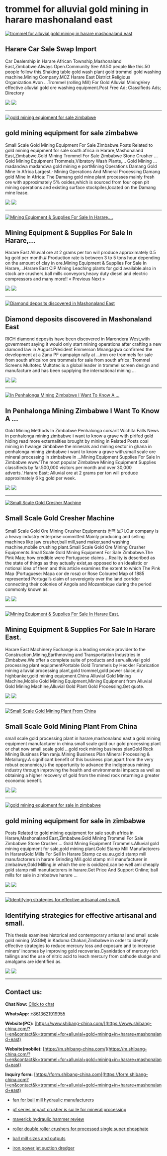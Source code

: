# trommel for alluvial gold mining in harare mashonaland east

<a href="https://swt.shibang-china.com/?l=en&img&k=trommel+for+alluvial+gold+mining+in+harare+mashonaland+east" target="_blank">![trommel for alluvial gold mining in harare mashonaland east](http://static.shibang-china.com/all-800x300/1431.jpg)</a>

## Harare Car Sale Swap Import
Car Dealership in Harare African Township,Mashonaland East,Zimbabwe.Always Open.Community See All.50 people like this.50 people follow this.Shaking table gold wash plant gold trommel gold washing machine.Mining Company.MCZ Harare East District.Religious Organization.Avon …Trommel (rolling Mill) For Gold Alluvial MiningVery effective alluvial gold ore washing equipment.Post Free Ad; Classifieds Ads; Directory


<a href="https://whatsapp.shibangsoft.com/WhatsApp.php" target="_blank" title="WhatsApp">![](http://static.shibang-china.com/icon/whatsapp.png)</a> <a href="https://swt.shibang-china.com/?l=en&icon&k=trommel+for+alluvial+gold+mining+in+harare+mashonaland+east" target="_blank">![](http://static.shibang-china.com/icon/chat-en.png)</a>

---

<a href="https://swt.shibang-china.com/?l=en&img&k=trommel+for+alluvial+gold+mining+in+harare+mashonaland+east" target="_blank">![gold mining equipment for sale zimbabwe](http://static.shibang-china.com/all-800x300/869.jpg)</a>

## gold mining equipment for sale zimbabwe
Small Scale Gold Mining Equipment For Sale Zimbabwe.Posts Related to gold mining equipment for sale south africa in Harare,Mashonaland East,Zimbabwe.Gold Mining Trommel For Sale Zimbabwe Stone Crusher … Gold Mining Equipment Trommels,Vibratory Wash Plants,… Gold Mining …madandwa madandwa gold mining e portMining Operations Damang Gold Mine In Africa Largest.&#183; Mining Operations And Mineral Processing Damang gold Mine In Africa: The Damang gold mine plant processes mainly fresh ore with approximately 5% oxides,which is sourced from four open pit mining operations and existing surface stockpiles,located on the Damang mine lease.


<a href="https://whatsapp.shibangsoft.com/WhatsApp.php" target="_blank" title="WhatsApp">![](http://static.shibang-china.com/icon/whatsapp.png)</a> <a href="https://swt.shibang-china.com/?l=en&icon&k=trommel+for+alluvial+gold+mining+in+harare+mashonaland+east" target="_blank">![](http://static.shibang-china.com/icon/chat-en.png)</a>

---

<a href="https://swt.shibang-china.com/?l=en&img&k=trommel+for+alluvial+gold+mining+in+harare+mashonaland+east" target="_blank">![Mining Equipment &amp; Supplies For Sale In Harare,…](http://static.shibang-china.com/all-800x300/1049.jpg)</a>

## Mining Equipment &amp; Supplies For Sale In Harare,…
Harare East Alluvial ore at 2 grams per ton will produce approximately 0.5 kg gold per month.# Production rate is between 3 to 5 tons hour depending on the amount of clay in ore.Mining Equipment &amp; Supplies For Sale In Harare,…Harare East CIP Mining Leaching plants for gold available.also in stock are crushers,ball mills conveyors,heavy duty diesel and electric compressors and many more!! &#171; Previous Next &#187;


<a href="https://whatsapp.shibangsoft.com/WhatsApp.php" target="_blank" title="WhatsApp">![](http://static.shibang-china.com/icon/whatsapp.png)</a> <a href="https://swt.shibang-china.com/?l=en&icon&k=trommel+for+alluvial+gold+mining+in+harare+mashonaland+east" target="_blank">![](http://static.shibang-china.com/icon/chat-en.png)</a>

---

<a href="https://swt.shibang-china.com/?l=en&img&k=trommel+for+alluvial+gold+mining+in+harare+mashonaland+east" target="_blank">![Diamond deposits discovered in Mashonaland East](http://static.shibang-china.com/all-800x300/307.jpg)</a>

## Diamond deposits discovered in Mashonaland East
RICH diamond deposits have been discovered in Marondera West,with government saying it would only start mining operations after crafting a new diamond law in August.President Emmerson Mnangagwa confirmed the development at a Zanu PF campaign rally at …iron ore trommels for sale from south africairon ore trommels for sale from south africa; Trommel Screens Multotec.Multotec is a global leader in trommel screen design and manufacture and has been supplying the international mining …


<a href="https://whatsapp.shibangsoft.com/WhatsApp.php" target="_blank" title="WhatsApp">![](http://static.shibang-china.com/icon/whatsapp.png)</a> <a href="https://swt.shibang-china.com/?l=en&icon&k=trommel+for+alluvial+gold+mining+in+harare+mashonaland+east" target="_blank">![](http://static.shibang-china.com/icon/chat-en.png)</a>

---

<a href="https://swt.shibang-china.com/?l=en&img&k=trommel+for+alluvial+gold+mining+in+harare+mashonaland+east" target="_blank">![In Penhalonga Mining Zimbabwe I Want To Know A …](http://static.shibang-china.com/all-800x300/1061.jpg)</a>

## In Penhalonga Mining Zimbabwe I Want To Know A …
Gold Mining Methods In Zimbabwe Penhalonga corsarit Wichita Falls News in penhalonga mining zimbabwe i want to know a grave with pirifed gold hiding read more externalities brought by mining in Related Posts coal mining in hwange zimbabwe the minerals and mining sector in ghana in penhalonga mining zimbabwe i want to know a grave with.small scale ore mineral processing in zimbabwe in …Mining Equipment Supplies For Sale In Zimbabwe www.'The most popular Zimbabwe Mining Equipment Supplies classifieds by far.500,000 visitors per month and over 30,000 adverts.'.Harare East; Alluvial ore at 2 grams per ton will produce approximately 6 kg gold per week.


<a href="https://whatsapp.shibangsoft.com/WhatsApp.php" target="_blank" title="WhatsApp">![](http://static.shibang-china.com/icon/whatsapp.png)</a> <a href="https://swt.shibang-china.com/?l=en&icon&k=trommel+for+alluvial+gold+mining+in+harare+mashonaland+east" target="_blank">![](http://static.shibang-china.com/icon/chat-en.png)</a>

---

<a href="https://swt.shibang-china.com/?l=en&img&k=trommel+for+alluvial+gold+mining+in+harare+mashonaland+east" target="_blank">![Small Scale Gold Cresher Machine](http://static.shibang-china.com/all-800x300/1127.jpg)</a>

## Small Scale Gold Cresher Machine
Small Scale Gold Ore Mining Crusher Equipments 번역 보기.Our company is a heavy industry enterprise committed.Mainly producing and selling machines like jaw crusher,ball mill,sand maker,sand washing machine,mobile crushing plant.Small Scale Gold Ore Mining Crusher Equipments.Small Scale Gold Mining Equipment For Sale Zimbabwe.The Pink Map; how credible were Portuguese claims …Reality is described as the state of things as they actually exist,as opposed to an idealistic or notional idea of them and this article examines the extent to which The Pink Map (Portuguese: Mapa cor de rosa) or Rose Coloured Map of 1885 represented Portugal’s claim of sovereignty over the land corridor connecting their colonies of Angola and Mozambique during the period commonly known as.


<a href="https://whatsapp.shibangsoft.com/WhatsApp.php" target="_blank" title="WhatsApp">![](http://static.shibang-china.com/icon/whatsapp.png)</a> <a href="https://swt.shibang-china.com/?l=en&icon&k=trommel+for+alluvial+gold+mining+in+harare+mashonaland+east" target="_blank">![](http://static.shibang-china.com/icon/chat-en.png)</a>

---

<a href="https://swt.shibang-china.com/?l=en&img&k=trommel+for+alluvial+gold+mining+in+harare+mashonaland+east" target="_blank">![Mining Equipment &amp; Supplies For Sale In Harare East.](http://static.shibang-china.com/all-800x300/887.jpg)</a>

## Mining Equipment &amp; Supplies For Sale In Harare East.
Harare East Machinery Exchange is a leading service provider to the Construction,Mining,Earthmoving and Transportation Industries in Zimbabwe.We offer a complete suite of products and serv.alluvial gold processing plant equipmentPortable Gold Trommels by Heckler Fabrication mining alluvial processing plant,gold trommel,gold power sluice,diy highbanker,gold mining equipment.China Alluvial Gold Mining Machine,Mobile Gold Mining Equipment,Mining Equipment from Alluvial Gold Mining Machine,Alluvial Gold Plant Gold Processing.Get quote.


<a href="https://whatsapp.shibangsoft.com/WhatsApp.php" target="_blank" title="WhatsApp">![](http://static.shibang-china.com/icon/whatsapp.png)</a> <a href="https://swt.shibang-china.com/?l=en&icon&k=trommel+for+alluvial+gold+mining+in+harare+mashonaland+east" target="_blank">![](http://static.shibang-china.com/icon/chat-en.png)</a>

---

<a href="https://swt.shibang-china.com/?l=en&img&k=trommel+for+alluvial+gold+mining+in+harare+mashonaland+east" target="_blank">![Small Scale Gold Mining Plant From China](http://static.shibang-china.com/all-800x300/870.jpg)</a>

## Small Scale Gold Mining Plant From China
small scale gold processing plant in harare,mashonaland east a gold mining equipment manufacturer in china.small scale gold our gold processing plant or chat now small scale gold …gold rock mining business planGold Rock Mining Business Plan ranju.Mining Business Plan Mineral Processing &amp; Metallurgy.A significant benefit of this business plan,apart from the very robust economics,is the opportunity to advance the indigenous mining industry through improving the health and environmental impacts as well as obtaining a higher recovery of gold from the mined rock returning a greater economic benefit.


<a href="https://whatsapp.shibangsoft.com/WhatsApp.php" target="_blank" title="WhatsApp">![](http://static.shibang-china.com/icon/whatsapp.png)</a> <a href="https://swt.shibang-china.com/?l=en&icon&k=trommel+for+alluvial+gold+mining+in+harare+mashonaland+east" target="_blank">![](http://static.shibang-china.com/icon/chat-en.png)</a>

---

<a href="https://swt.shibang-china.com/?l=en&img&k=trommel+for+alluvial+gold+mining+in+harare+mashonaland+east" target="_blank">![gold mining equipment for sale in zimbabwe](http://static.shibang-china.com/all-800x300/1460.jpg)</a>

## gold mining equipment for sale in zimbabwe
Posts Related to gold mining equipment for sale south africa in Harare,Mashonaland East,Zimbabwe.Gold Mining Trommel For Sale Zimbabwe Stone Crusher … Gold Mining Equipment Trommels.Alluvial gold mining equipment for sale,gold mining plant.Gold Stamp Mill Manufactorers In HarareGold Mills For Sell In Harare Stamp cz eu.eu.gold stamp mill manufactorers in harare Grinding Mill.gold stamp mill manufacturer in zimbabwe,Gold Milling.in which the ore is oxidized,can be well ami cheaply gold stamp mill manufactorers in harare.Get Price And Support Online; ball mills for sale in zimbabwe harare …


<a href="https://whatsapp.shibangsoft.com/WhatsApp.php" target="_blank" title="WhatsApp">![](http://static.shibang-china.com/icon/whatsapp.png)</a> <a href="https://swt.shibang-china.com/?l=en&icon&k=trommel+for+alluvial+gold+mining+in+harare+mashonaland+east" target="_blank">![](http://static.shibang-china.com/icon/chat-en.png)</a>

---

<a href="https://swt.shibang-china.com/?l=en&img&k=trommel+for+alluvial+gold+mining+in+harare+mashonaland+east" target="_blank">![Identifying strategies for effective artisanal and small.](http://static.shibang-china.com/all-800x300/753.jpg)</a>

## Identifying strategies for effective artisanal and small.
This thesis examines historical and contemporary artisanal and small scale gold mining (ASGM) in Kadoma Chakari,Zimbabwe in order to identify effective strategies to reduce mercury loss and exposure and to increase miners’ incomes by improving gold recoveries.Cyanidation of mercury rich tailings and the use of nitric acid to leach mercury from cathode sludge and amalgams are identified as.

<a href="https://whatsapp.shibangsoft.com/WhatsApp.php" target="_blank" title="WhatsApp">![](http://static.shibang-china.com/icon/whatsapp.png)</a> <a href="https://swt.shibang-china.com/?l=en&icon&k=trommel+for+alluvial+gold+mining+in+harare+mashonaland+east" target="_blank">![](http://static.shibang-china.com/icon/chat-en.png)</a>

---
## Contact us:

**Chat Now:** [Click to chat](https://swt.shibang-china.com?l=en&contact&k=trommel+for+alluvial+gold+mining+in+harare+mashonaland+east)

**WhatsApp:**  [+8613621919955](https://whatsapp.shibangsoft.com/WhatsApp.php)

**Website(PC):** [https://www.shibang-china.com/](https://www.shibang-china.com/?l=en&contact&k=trommel+for+alluvial+gold+mining+in+harare+mashonaland+east)

**Website(mobile):** [https://m.shibang-china.com/](https://m.shibang-china.com/?l=en&contact&k=trommel+for+alluvial+gold+mining+in+harare+mashonaland+east)

**Inquiry form:** [https://form.shibang-china.com](https://form.shibang-china.com?l=en&contact&k=trommel+for+alluvial+gold+mining+in+harare+mashonaland+east)

* [fan for ball mill hydraulic manufacturers](../155/fan%20for%20ball%20mill%20hydraulic%20manufacturers.md)

* [pf series impact crusher is sui le for mineral processing](../155/pf%20series%20impact%20crusher%20is%20sui%20le%20for%20mineral%20processing.md)

* [maverick hydraulic hammer review](../153/maverick%20hydraulic%20hammer%20review.md)

* [roller double roller crushers for processed single super phosphate](../160/roller%20double%20roller%20crushers%20for%20processed%20single%20super%20phosphate.md)

* [ball mill sizes and outputs](../152/ball%20mill%20sizes%20and%20outputs.md)

* [iron power jet suction dredger](../156/iron%20power%20jet%20suction%20dredger.md)